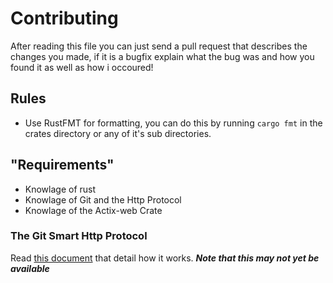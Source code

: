 # Contributing

After reading this file you can just send a pull request that describes the changes you made,
if it is a bugfix explain what the bug was and how you found it as well as how i occoured!

## Rules

 - Use RustFMT for formatting, you can do this by running ```cargo fmt``` in the crates directory or any of it's sub directories.

## "Requirements"

 - Knowlage of rust
 - Knowlage of Git and the Http Protocol
 - Knowlage of the Actix-web Crate

### The Git Smart Http Protocol

Read [this document](GIT_HTTP.md) that detail how it works.
***Note that this may not yet be available***
